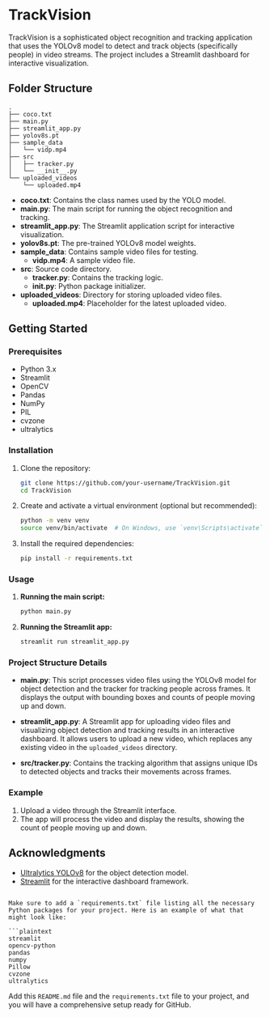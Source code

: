 # TrackVision

TrackVision is a sophisticated object recognition and tracking application that uses the YOLOv8 model to detect and track objects (specifically people) in video streams. The project includes a Streamlit dashboard for interactive visualization.

## Folder Structure

```plaintext
.
├── coco.txt
├── main.py
├── streamlit_app.py
├── yolov8s.pt
├── sample_data
│   └── vidp.mp4
├── src
│   ├── tracker.py
│   └── __init__.py
└── uploaded_videos
    └── uploaded.mp4
```

- **coco.txt**: Contains the class names used by the YOLO model.
- **main.py**: The main script for running the object recognition and tracking.
- **streamlit_app.py**: The Streamlit application script for interactive visualization.
- **yolov8s.pt**: The pre-trained YOLOv8 model weights.
- **sample_data**: Contains sample video files for testing.
  - **vidp.mp4**: A sample video file.
- **src**: Source code directory.
  - **tracker.py**: Contains the tracking logic.
  - **__init__.py**: Python package initializer.
- **uploaded_videos**: Directory for storing uploaded video files.
  - **uploaded.mp4**: Placeholder for the latest uploaded video.

## Getting Started

### Prerequisites

- Python 3.x
- Streamlit
- OpenCV
- Pandas
- NumPy
- PIL
- cvzone
- ultralytics

### Installation

1. Clone the repository:
   ```sh
   git clone https://github.com/your-username/TrackVision.git
   cd TrackVision
   ```

2. Create and activate a virtual environment (optional but recommended):
   ```sh
   python -m venv venv
   source venv/bin/activate  # On Windows, use `venv\Scripts\activate`
   ```

3. Install the required dependencies:
   ```sh
   pip install -r requirements.txt
   ```

### Usage

1. **Running the main script:**

   ```sh
   python main.py
   ```

2. **Running the Streamlit app:**

   ```sh
   streamlit run streamlit_app.py
   ```

### Project Structure Details

- **main.py**: This script processes video files using the YOLOv8 model for object detection and the tracker for tracking people across frames. It displays the output with bounding boxes and counts of people moving up and down.

- **streamlit_app.py**: A Streamlit app for uploading video files and visualizing object detection and tracking results in an interactive dashboard. It allows users to upload a new video, which replaces any existing video in the `uploaded_videos` directory.

- **src/tracker.py**: Contains the tracking algorithm that assigns unique IDs to detected objects and tracks their movements across frames.

### Example

1. Upload a video through the Streamlit interface.
2. The app will process the video and display the results, showing the count of people moving up and down.


## Acknowledgments

- [Ultralytics YOLOv8](https://github.com/ultralytics/yolov8) for the object detection model.
- [Streamlit](https://streamlit.io) for the interactive dashboard framework.

```

Make sure to add a `requirements.txt` file listing all the necessary Python packages for your project. Here is an example of what that might look like:

```plaintext
streamlit
opencv-python
pandas
numpy
Pillow
cvzone
ultralytics
```

Add this `README.md` file and the `requirements.txt` file to your project, and you will have a comprehensive setup ready for GitHub.